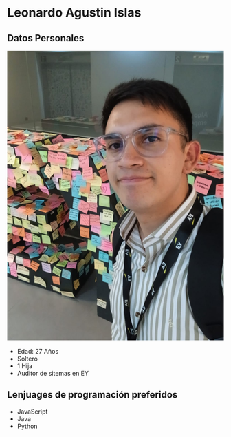 # Leonardo Agustin Islas

## Datos Personales

![Soy este](/Perfil.jpeg)

- Edad: 27 Años
- Soltero
- 1 Hija
- Auditor de sitemas en EY

## Lenjuages de programación preferidos

- JavaScript
- Java
- Python
